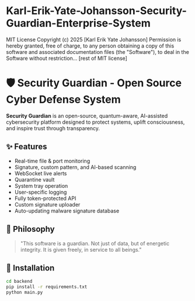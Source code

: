 # Karl-Erik-Yate-Johansson-Security-Guardian-Enterprise-System
MIT License  Copyright (c) 2025 \[Karl Erik Yate Johansson]  Permission is hereby granted, free of charge, to any person obtaining a copy of this software and associated documentation files (the "Software"), to deal in the Software without restriction...  \[rest of MIT license]
# 🛡️ Security Guardian - Open Source Cyber Defense System

**Security Guardian** is an open-source, quantum-aware, AI-assisted cybersecurity platform designed to protect systems, uplift consciousness, and inspire trust through transparency.

## ✨ Features
- Real-time file & port monitoring
- Signature, custom pattern, and AI-based scanning
- WebSocket live alerts
- Quarantine vault
- System tray operation
- User-specific logging
- Fully token-protected API
- Custom signature uploader
- Auto-updating malware signature database

## 🧠 Philosophy

> "This software is a guardian. Not just of data, but of energetic integrity. It is given freely, in service to all beings."

## 🔧 Installation

```bash
cd backend
pip install -r requirements.txt
python main.py
